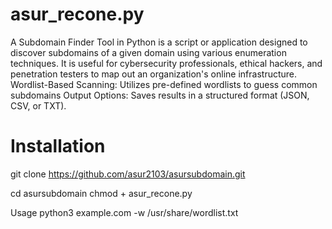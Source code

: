 # asur_recone.py
A Subdomain Finder Tool in Python is a script or application designed to discover subdomains of a given domain using various enumeration techniques. It is useful for cybersecurity professionals, ethical hackers, and penetration testers to map out an organization's online infrastructure.
Wordlist-Based Scanning: Utilizes pre-defined wordlists to guess common subdomains
Output Options: Saves results in a structured format (JSON, CSV, or TXT).







# Installation 
git clone https://github.com/asur2103/asursubdomain.git

cd asursubdomain
chmod + asur_recone.py  

Usage 
python3 example.com -w /usr/share/wordlist.txt
